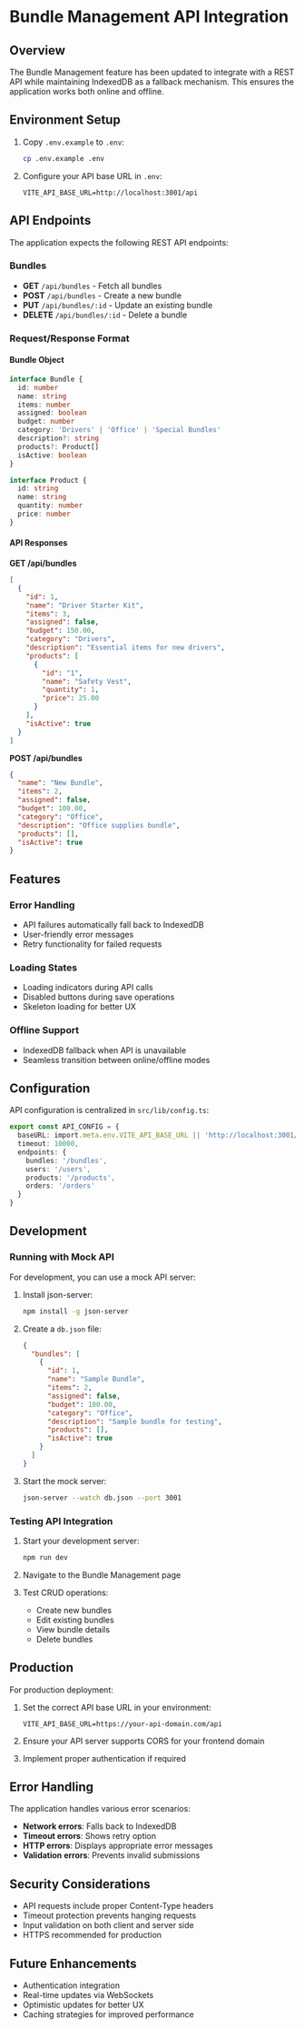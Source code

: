 # Bundle Management API Integration

## Overview

The Bundle Management feature has been updated to integrate with a REST API while maintaining IndexedDB as a fallback mechanism. This ensures the application works both online and offline.

## Environment Setup

1. Copy `.env.example` to `.env`:
   ```bash
   cp .env.example .env
   ```

2. Configure your API base URL in `.env`:
   ```env
   VITE_API_BASE_URL=http://localhost:3001/api
   ```

## API Endpoints

The application expects the following REST API endpoints:

### Bundles

- **GET** `/api/bundles` - Fetch all bundles
- **POST** `/api/bundles` - Create a new bundle
- **PUT** `/api/bundles/:id` - Update an existing bundle
- **DELETE** `/api/bundles/:id` - Delete a bundle

### Request/Response Format

#### Bundle Object
```typescript
interface Bundle {
  id: number
  name: string
  items: number
  assigned: boolean
  budget: number
  category: 'Drivers' | 'Office' | 'Special Bundles'
  description?: string
  products?: Product[]
  isActive: boolean
}

interface Product {
  id: string
  name: string
  quantity: number
  price: number
}
```

#### API Responses

**GET /api/bundles**
```json
[
  {
    "id": 1,
    "name": "Driver Starter Kit",
    "items": 3,
    "assigned": false,
    "budget": 150.00,
    "category": "Drivers",
    "description": "Essential items for new drivers",
    "products": [
      {
        "id": "1",
        "name": "Safety Vest",
        "quantity": 1,
        "price": 25.00
      }
    ],
    "isActive": true
  }
]
```

**POST /api/bundles**
```json
{
  "name": "New Bundle",
  "items": 2,
  "assigned": false,
  "budget": 100.00,
  "category": "Office",
  "description": "Office supplies bundle",
  "products": [],
  "isActive": true
}
```

## Features

### Error Handling
- API failures automatically fall back to IndexedDB
- User-friendly error messages
- Retry functionality for failed requests

### Loading States
- Loading indicators during API calls
- Disabled buttons during save operations
- Skeleton loading for better UX

### Offline Support
- IndexedDB fallback when API is unavailable
- Seamless transition between online/offline modes

## Configuration

API configuration is centralized in `src/lib/config.ts`:

```typescript
export const API_CONFIG = {
  baseURL: import.meta.env.VITE_API_BASE_URL || 'http://localhost:3001/api',
  timeout: 10000,
  endpoints: {
    bundles: '/bundles',
    users: '/users',
    products: '/products',
    orders: '/orders'
  }
}
```

## Development

### Running with Mock API

For development, you can use a mock API server:

1. Install json-server:
   ```bash
   npm install -g json-server
   ```

2. Create a `db.json` file:
   ```json
   {
     "bundles": [
       {
         "id": 1,
         "name": "Sample Bundle",
         "items": 2,
         "assigned": false,
         "budget": 100.00,
         "category": "Office",
         "description": "Sample bundle for testing",
         "products": [],
         "isActive": true
       }
     ]
   }
   ```

3. Start the mock server:
   ```bash
   json-server --watch db.json --port 3001
   ```

### Testing API Integration

1. Start your development server:
   ```bash
   npm run dev
   ```

2. Navigate to the Bundle Management page
3. Test CRUD operations:
   - Create new bundles
   - Edit existing bundles
   - View bundle details
   - Delete bundles

## Production

For production deployment:

1. Set the correct API base URL in your environment:
   ```env
   VITE_API_BASE_URL=https://your-api-domain.com/api
   ```

2. Ensure your API server supports CORS for your frontend domain

3. Implement proper authentication if required

## Error Handling

The application handles various error scenarios:

- **Network errors**: Falls back to IndexedDB
- **Timeout errors**: Shows retry option
- **HTTP errors**: Displays appropriate error messages
- **Validation errors**: Prevents invalid submissions

## Security Considerations

- API requests include proper Content-Type headers
- Timeout protection prevents hanging requests
- Input validation on both client and server side
- HTTPS recommended for production

## Future Enhancements

- Authentication integration
- Real-time updates via WebSockets
- Optimistic updates for better UX
- Caching strategies for improved performance